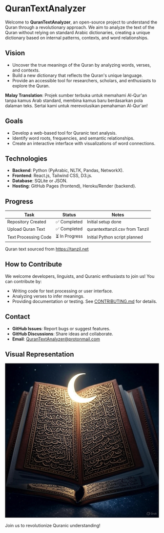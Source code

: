 # QuranTextAnalyzer

Welcome to **QuranTextAnalyzer**, an open-source project to understand the Quran through a revolutionary approach. We aim to analyze the text of the Quran without relying on standard Arabic dictionaries, creating a unique dictionary based on internal patterns, contexts, and word relationships.

## Vision
- Uncover the true meanings of the Quran by analyzing words, verses, and contexts.
- Build a new dictionary that reflects the Quran's unique language.
- Provide an accessible tool for researchers, scholars, and enthusiasts to explore the Quran.

**Malay Translation**: Projek sumber terbuka untuk memahami Al-Qur'an tanpa kamus Arab standard, membina kamus baru berdasarkan pola dalaman teks. Sertai kami untuk merevolusikan pemahaman Al-Qur'an!

## Goals
- Develop a web-based tool for Quranic text analysis.
- Identify word roots, frequencies, and semantic relationships.
- Create an interactive interface with visualizations of word connections.

## Technologies
- **Backend**: Python (PyArabic, NLTK, Pandas, NetworkX).
- **Frontend**: React.js, Tailwind CSS, D3.js.
- **Database**: SQLite or JSON.
- **Hosting**: GitHub Pages (frontend), Heroku/Render (backend).

## Progress
| Task                  | Status       | Notes                          |
|-----------------------|--------------|--------------------------------|
| Repository Created    | ✅ Completed | Initial setup done             |
| Upload Quran Text     | ✅ Completed | qurantexttanzil.csv from Tanzil|
| Text Processing Code  | ⏳ In Progress | Initial Python script planned  |

Quran text sourced from https://tanzil.net

## How to Contribute
We welcome developers, linguists, and Quranic enthusiasts to join us! You can contribute by:
- Writing code for text processing or user interface.
- Analyzing verses to infer meanings.
- Providing documentation or testing. See [CONTRIBUTING.md](CONTRIBUTING.md) for details.

## Contact
- **GitHub Issues**: Report bugs or suggest features.
- **GitHub Discussions**: Share ideas and collaborate.
- **Email**: [QuranTextAnalyzer@protonmail.com](mailto:QuranTextAnalyzer@protonmail.com)

## Visual Representation
![QuranTextAnalyzer Logo](assets/image.jpg) 

Join us to revolutionize Quranic understanding!
